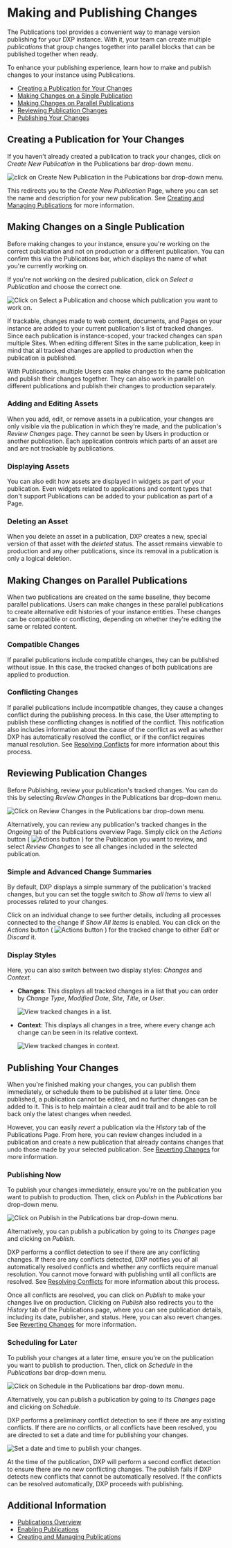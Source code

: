 # Making and Publishing Changes

The Publications tool provides a convenient way to manage version publishing for your DXP instance. With it, your team can create multiple *publications* that group changes together into parallel blocks that can be published together when ready.

To enhance your publishing experience, learn how to make and publish changes to your instance using Publications.

* [Creating a Publication for Your Changes](#creating-a-publication-for-your-changes)
* [Making Changes on a Single Publication](#making-changes-on-a-single-publication)
* [Making Changes on Parallel Publications](#making-changes-on-parallel-publications)
* [Reviewing Publication Changes](#reviewing-publication-changes)
* [Publishing Your Changes](#publishing-your-changes)

## Creating a Publication for Your Changes

If you haven't already created a publication to track your changes, click on *Create New Publication* in the Publications bar drop-down menu.

![click on Create New Publication in the Publications bar drop-down menu.](./making-and-publishing-changes/images/01.png)

This redirects you to the *Create New Publication* Page, where you can set the name and description for your new publication. See [Creating and Managing Publications](./creating-and-managing-publications.md) for more information.

## Making Changes on a Single Publication

Before making changes to your instance, ensure you're working on the correct publication and not on production or a different publication. You can confirm this via the Publications bar, which displays the name of what you're currently working on.

If you're not working on the desired publication, click on *Select a Publication* and choose the correct one.  

![Click on Select a Publication and choose which publication you want to work on.](./making-and-publishing-changes/images/02.png)

If trackable, changes made to web content, documents, and Pages on your instance are added to your current publication's list of tracked changes. Since each publication is instance-scoped, your tracked changes can span multiple Sites. When editing different Sites in the same publication, keep in mind that all tracked changes are applied to production when the publication is published.

With Publications, multiple Users can make changes to the same publication and publish their changes together. They can also work in parallel on different publications and publish their changes to production separately.

### Adding and Editing Assets

When you add, edit, or remove assets in a publication, your changes are only visible via the publication in which they're made, and the publication's *Review Changes* page. They cannot be seen by Users in production or another publication. Each application controls which parts of an asset are and are not trackable by publications.

### Displaying Assets

You can also edit how assets are displayed in widgets as part of your publication. Even widgets related to applications and content types that don't support Publications can be added to your publication as part of a Page.

### Deleting an Asset

When you delete an asset in a publication, DXP creates a new, special version of that asset with the *deleted* status. The asset remains viewable to production and any other publications, since its removal in a publication is only a logical deletion.

## Making Changes on Parallel Publications

When two publications are created on the same baseline, they become parallel publications. Users can make changes in these parallel publications to create alternative edit histories of your instance entities. These changes can be compatible or conflicting, depending on whether they're editing the same or related content.

### Compatible Changes

If parallel publications include compatible changes, they can be published without issue. In this case, the tracked changes of both publications are applied to production.

### Conflicting Changes

If parallel publications include incompatible changes, they cause a changes conflict during the publishing process. In this case, the User attempting to publish these conflicting changes is notified of the conflict. This notification also includes information about the cause of the conflict as well as whether DXP has automatically resolved the conflict, or if the conflict requires manual resolution. See [Resolving Conflicts](./resolving-conflicts.md) for more information about this process.

## Reviewing Publication Changes

Before Publishing, review your publication's tracked changes. You can do this by selecting *Review Changes* in the Publications bar drop-down menu.

![Click on Review Changes in the Publications bar drop-down menu.](./making-and-publishing-changes/images/03.png)

Alternatively, you can review any publication's tracked changes in the *Ongoing* tab of the Publications overview Page. Simply click on the *Actions* button ( ![Actions button](../../../images/icon-actions.png) ) for the Publication you want to review, and select *Review Changes* to see all changes included in the selected publication.

### Simple and Advanced Change Summaries

By default, DXP displays a simple summary of the publication's tracked changes, but you can set the toggle switch to *Show all Items* to view all processes related to your changes.

Click on an individual change to see further details, including all processes connected to the change if *Show All Items* is enabled. You can click on the *Actions* button ( ![Actions button](../../../images/icon-actions.png) ) for the tracked change to either *Edit* or *Discard* it.

### Display Styles

Here, you can also switch between two display styles: *Changes* and *Context*.

* **Changes**: This displays all tracked changes in a list that you can order by *Change Type*, *Modified Date*, *Site*, *Title*, or *User*.

    ![View tracked changes in a list.](./making-and-publishing-changes/images/04.png)

* **Context**: This displays all changes in a tree, where every change ach change can be seen in its relative context.

    ![View tracked changes in context.](./making-and-publishing-changes/images/05.png)

## Publishing Your Changes

When you're finished making your changes, you can publish them immediately, or schedule them to be published at a later time. Once published, a publication cannot be edited, and no further changes can be added to it. This is to help maintain a clear audit trail and to be able to roll back only the latest changes when needed.

However, you can easily *revert* a publication via the *History* tab of the Publications Page. From here, you can review changes included in a publication and create a new publication that already contains changes that undo those made by your selected publication. See [Reverting Changes](./reverting-changes.md) for more information.

### Publishing Now

To publish your changes immediately, ensure you're on the publication you want to publish to production. Then, click on *Publish* in the *Publications* bar drop-down menu.

![Click on Publish in the Publications bar drop-down menu.](./making-and-publishing-changes/images/06.png)

Alternatively, you can publish a publication by going to its *Changes* page and clicking on *Publish*.

DXP performs a conflict detection to see if there are any conflicting changes. If there are any conflicts detected, DXP notifies you of all automatically resolved conflicts and whether any conflicts require manual resolution. You cannot move forward with publishing until all conflicts are resolved. See [Resolving Conflicts](./resolving-conflicts.md) for more information about this process.

Once all conflicts are resolved, you can click on *Publish* to make your changes live on production. Clicking on *Publish* also redirects you to the *History* tab of the Publications page, where you can see publication details, including its date, publisher, and status. Here, you can also revert changes. See [Reverting Changes](./reverting-changes.md) for more information.

### Scheduling for Later

To publish your changes at a later time, ensure you're on the publication you want to publish to production. Then, click on *Schedule* in the *Publications* bar drop-down menu.

![Click on Schedule in the Publications bar drop-down menu.](./making-and-publishing-changes/images/07.png)

Alternatively, you can publish a publication by going to its *Changes* page and clicking on *Schedule*.

DXP performs a preliminary conflict detection to see if there are any existing conflicts. If there are no conflicts, or all conflicts have been resolved, you are directed to set a date and time for publishing your changes.

![Set a date and time to publish your changes.](./making-and-publishing-changes/images/08.png)

At the time of the publication, DXP will perform a second conflict detection to ensure there are no new conflicting changes. The publish fails if DXP detects new conflicts that cannot be automatically resolved. If the conflicts can be resolved automatically, DXP proceeds with publishing.

## Additional Information

* [Publications Overview](./publications-overview.md)
* [Enabling Publications](./enabling-publications.md)
* [Creating and Managing Publications](./creating-and-managing-publications.md)
